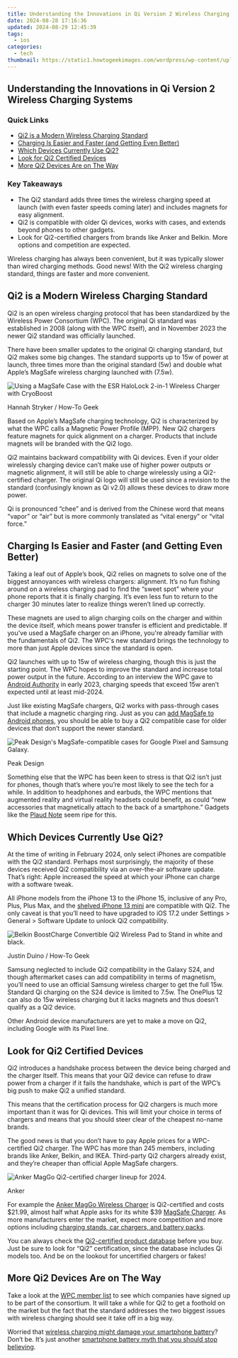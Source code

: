 ```yaml
---
title: Understanding the Innovations in Qi Version 2 Wireless Charging Systems
date: 2024-08-28 17:16:36
updated: 2024-08-29 12:45:39
tags:
  - ios
categories:
  - tech
thumbnail: https://static1.howtogeekimages.com/wordpress/wp-content/uploads/2024/02/53468300564_20d1aeae93_o.jpg
---
```


## Understanding the Innovations in Qi Version 2 Wireless Charging Systems

### Quick Links

* [Qi2 is a Modern Wireless Charging Standard](https://youtube-zero.techidaily.com/024-approved-historical-discoveries-at-your-screen-10-best-educational-youtubers/)
* [Charging Is Easier and Faster (and Getting Even Better)](https://www.howtogeek.com/what-is-qi2-wireless-charging/#charging-is-easier-and-faster-and-getting-even-better)
* [Which Devices Currently Use Qi2?](https://extra-tips.techidaily.com/the-monetary-side-of-podcasting-success/)
* [Look for Qi2 Certified Devices](https://fake-location.techidaily.com/how-to-fake-gps-on-honor-100-for-mobile-legends-drfone-by-drfone-virtual-android/)
* [More Qi2 Devices Are on The Way](https://printer-issues.techidaily.com/enhance-printing-dell-inkjet-driver-upgrade-for-windows-7/)

### Key Takeaways

* The Qi2 standard adds three times the wireless charging speed at launch (with even faster speeds coming later) and includes magnets for easy alignment.
* Qi2 is compatible with older Qi devices, works with cases, and extends beyond phones to other gadgets.
* Look for Qi2-certified chargers from brands like Anker and Belkin. More options and competition are expected.

 Wireless charging has always been convenient, but it was typically slower than wired charging methods. Good news! With the Qi2 wireless charging standard, things are faster and more convenient.

##  Qi2 is a Modern Wireless Charging Standard

 Qi2 is an open wireless charging protocol that has been standardized by the Wireless Power Consortium (WPC). The original Qi standard was established in 2008 (along with the WPC itself), and in November 2023 the newer Qi2 standard was officially launched.

 There have been smaller updates to the original Qi charging standard, but Qi2 makes some big changes. The standard supports up to 15w of power at launch, three times more than the original standard (5w) and double what Apple’s MagSafe wireless charging launched with (7.5w).

![Using a MagSafe Case with the ESR HaloLock 2-in-1 Wireless Charger with CryoBoost](https://static1.howtogeekimages.com/wordpress/wp-content/uploads/2023/11/52533931426_9c32e8d1a7_o.jpg) 

Hannah Stryker / How-To Geek

 Based on Apple’s MagSafe charging technology, Qi2 is characterized by what the WPC calls a Magnetic Power Profile (MPP). New Qi2 chargers feature magnets for quick alignment on a charger. Products that include magnets will be branded with the Qi2 logo.

 Qi2 maintains backward compatibility with Qi devices. Even if your older wirelessly charging device can’t make use of higher power outputs or magnetic alignment, it will still be able to charge wirelessly using a Qi2-certified charger. The original Qi logo will still be used since a revision to the standard (confusingly known as Qi v2.0) allows these devices to draw more power.

 Qi is pronounced “chee” and is derived from the Chinese word that means “vapor” or “air” but is more commonly translated as “vital energy” or “vital force.”

##  Charging Is Easier and Faster (and Getting Even Better)

 Taking a leaf out of Apple’s book, Qi2 relies on magnets to solve one of the biggest annoyances with wireless chargers: alignment. It’s no fun fishing around on a wireless charging pad to find the “sweet spot” where your phone reports that it is finally charging. It’s even less fun to return to the charger 30 minutes later to realize things weren’t lined up correctly.

 These magnets are used to align charging coils on the charger and within the device itself, which means power transfer is efficient and predictable. If you’ve used a MagSafe charger on an iPhone, you're already familiar with the fundamentals of Qi2\. The WPC's new standard brings the technology to more than just Apple devices since the standard is open.

 Qi2 launches with up to 15w of wireless charging, though this is just the starting point. The WPC hopes to improve the standard and increase total power output in the future. According to an interview the WPC gave to [Android Authority](https://www.androidauthority.com/wireless-power-consortium-interview-ces-3264495/) in early 2023, charging speeds that exceed 15w aren’t expected until at least mid-2024.

 Just like existing MagSafe chargers, Qi2 works with pass-through cases that include a magnetic charging ring. Just as you can [add MagSafe to Android phones](https://ai-video-apps.techidaily.com/new-in-2024-read-this-article-to-get-a-fair-and-unbiased-guide-on-top-five-mod-editors-the-article-will-illustrate-the-features-pros-and-cons-of-each-of-the/), you should be able to buy a Qi2 compatible case for older devices that don’t support the newer standard.

![Peak Design's MagSafe-compatible cases for Google Pixel and Samsung Galaxy.](https://static1.howtogeekimages.com/wordpress/wp-content/uploads/2023/01/75c168b6.png) 

Peak Design

 Something else that the WPC has been keen to stress is that Qi2 isn’t just for phones, though that’s where you’re most likely to see the tech for a while. In addition to headphones and earbuds, the WPC mentions that augmented reality and virtual reality headsets could benefit, as could “new accessories that magnetically attach to the back of a smartphone.” Gadgets like the [Plaud Note](https://note.plaud.ai) seem ripe for this.

##  Which Devices Currently Use Qi2?

 At the time of writing in February 2024, only select iPhones are compatible with the Qi2 standard. Perhaps most surprisingly, the majority of these devices received Qi2 compatibility via an over-the-air software update. That’s right: Apple increased the speed at which your iPhone can charge with a software tweak.

 All iPhone models from the iPhone 13 to the iPhone 15, inclusive of any Pro, Plus, Plus Max, and the [shelved iPhone 13 mini](https://data-wizards.techidaily.com/bypassing-videography-errors-with-simple-fixes/) are compatible with Qi2\. The only caveat is that you’ll need to have upgraded to iOS 17.2 under Settings > General > Software Update to unlock Qi2 compatibility.

![Belkin BoostCharge Convertible Qi2 Wireless Pad to Stand in white and black.](https://static1.howtogeekimages.com/wordpress/wp-content/uploads/2024/02/53155822444_d5695379bc_o.jpg) 

Justin Duino / How-To Geek

 Samsung neglected to include Qi2 compatibility in the Galaxy S24, and though aftermarket cases can add compatibility in terms of magnetism, you’ll need to use an official Samsung wireless charger to get the full 15w. Standard Qi charging on the S24 device is limited to 7.5w. The OnePlus 12 can also do 15w wireless charging but it lacks magnets and thus doesn’t qualify as a Qi2 device.

 Other Android device manufacturers are yet to make a move on Qi2, including Google with its Pixel line.

##  Look for Qi2 Certified Devices

 Qi2 introduces a handshake process between the device being charged and the charger itself. This means that your Qi2 device can refuse to draw power from a charger if it fails the handshake, which is part of the WPC’s big push to make Qi2 a unified standard.

 This means that the certification process for Qi2 chargers is much more important than it was for Qi devices. This will limit your choice in terms of chargers and means that you should steer clear of the cheapest no-name brands.

 The good news is that you don’t have to pay Apple prices for a WPC-certified Qi2 charger. The WPC has more than 245 members, including brands like Anker, Belkin, and IKEA. Third-party Qi2 chargers already exist, and they’re cheaper than official Apple MagSafe chargers.

![Anker MagGo Qi2-certified charger lineup for 2024.](https://static1.howtogeekimages.com/wordpress/wp-content/uploads/2024/02/anker_maggo.png) 

Anker

 For example the [Anker MagGo Wireless Charger](https://www.anker.com/products/a25m0-maggo-qi2-wireless-charging-pad-magsafe-compatible) is Qi2-certified and costs $21.99, almost half what Apple asks for its white $39 [MagSafe Charger](https://www.apple.com/shop/product/MHXH3AM/A/magsafe-charger). As more manufacturers enter the market, expect more competition and more options including [charging stands, car chargers, and battery packs](https://screen-video-capture.techidaily.com/new-asgard-unleashed-echoes-of-ragnarok/).

 You can always check the [Qi2-certified product database](https://wirelesspowerconsortium.atlassian.net/servicedesk/customer/portal/12/article/24018945) before you buy. Just be sure to look for “Qi2” certification, since the database includes Qi models too. And be on the lookout for uncertified chargers or fakes!

##  More Qi2 Devices Are on The Way

 Take a look at the [WPC member list](https://www.wirelesspowerconsortium.com/member-directory/) to see which companies have signed up to be part of the consortium. It will take a while for Qi2 to get a foothold on the market but the fact that the standard addresses the two biggest issues with wireless charging should see it take off in a big way.

 Worried that [wireless charging might damage your smartphone battery](https://extra-support.techidaily.com/in-2024-navigating-the-shift-turning-srt-into-subc/)? Don’t be. It’s just another [smartphone battery myth that you should stop believing](https://screen-video-capture.techidaily.com/1715860095636-2024-approved-tiny-titans-top-games-anthology/).

<ins class="adsbygoogle"
     style="display:block"
     data-ad-format="autorelaxed"
     data-ad-client="ca-pub-7571918770474297"
     data-ad-slot="1223367746"></ins>



<ins class="adsbygoogle"
     style="display:block"
     data-ad-client="ca-pub-7571918770474297"
     data-ad-slot="8358498916"
     data-ad-format="auto"
     data-full-width-responsive="true"></ins>
